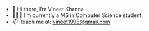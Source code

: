 - 👋 Hi there, I’m Vineet Khanna
- 👨🏼‍🎓 I’m currently a MS in Computer Science student.
- 📫 Reach me at: vineet1998@gmail.com

<!---
vineetvk19/vineetvk19 is a ✨ special ✨ repository because its `README.md` (this file) appears on your GitHub profile.
You can click the Preview link to take a look at your changes.
--->
